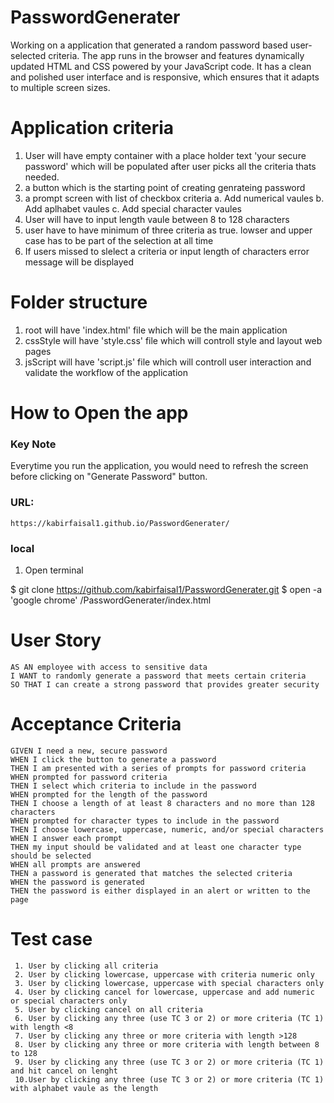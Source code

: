 # PasswordGenerater
Working on a application that generated a random password based user-selected criteria. The app runs in the browser and features dynamically updated HTML and CSS powered by your JavaScript code. It has a clean and polished user interface and is responsive, which ensures that it adapts to multiple screen sizes.

# Application criteria
1. User will have empty container with a place holder text 'your secure password' which will be populated after user picks all the criteria thats needed.
2. a button which is the starting point of creating genrateing password
3. a prompt screen with list of checkbox criteria
    a. Add numerical vaules
    b. Add aplhabet vaules
    c. Add special character vaules
4. User will have to input length vaule between 8 to 128 characters
5. user have to have minimum of three criteria as true. lowser and upper case has to be part of the selection at all time
6. If users missed to slelect a criteria or input length of characters error message will be displayed 

# Folder structure 
1. root will have 'index.html' file which will be the main application
2. cssStyle will have 'style.css' file which will controll style and layout web pages
3. jsScript will have 'script.js' file which will controll user interaction and validate the workflow of the application

# How to Open the app
### Key Note
Everytime you run the application, you would need to refresh the screen before clicking on "Generate Password" button. 
 ### URL: 
 ```
 https://kabirfaisal1.github.io/PasswordGenerater/
 ```

 ### local
 1. Open terminal
 
 $ git clone https://github.com/kabirfaisal1/PasswordGenerater.git
 $ open -a 'google chrome' <filepath>/PasswordGenerater/index.html
 
# User Story

```
AS AN employee with access to sensitive data
I WANT to randomly generate a password that meets certain criteria
SO THAT I can create a strong password that provides greater security
```

# Acceptance Criteria

```
GIVEN I need a new, secure password
WHEN I click the button to generate a password
THEN I am presented with a series of prompts for password criteria
WHEN prompted for password criteria
THEN I select which criteria to include in the password
WHEN prompted for the length of the password
THEN I choose a length of at least 8 characters and no more than 128 characters
WHEN prompted for character types to include in the password
THEN I choose lowercase, uppercase, numeric, and/or special characters
WHEN I answer each prompt
THEN my input should be validated and at least one character type should be selected
WHEN all prompts are answered
THEN a password is generated that matches the selected criteria
WHEN the password is generated
THEN the password is either displayed in an alert or written to the page
```

# Test case
```
 1. User by clicking all criteria
 2. User by clicking lowercase, uppercase with criteria numeric only
 3. User by clicking lowercase, uppercase with special characters only
 4. User by clicking cancel for lowercase, uppercase and add numeric or special characters only 
 5. User by clicking cancel on all criteria
 6. User by clicking any three (use TC 3 or 2) or more criteria (TC 1) with length <8
 7. User by clicking any three or more criteria with length >128
 8. User by clicking any three or more criteria with length between 8 to 128
 9. User by clicking any three (use TC 3 or 2) or more criteria (TC 1) and hit cancel on lenght 
 10.User by clicking any three (use TC 3 or 2) or more criteria (TC 1) with alphabet vaule as the length
```
